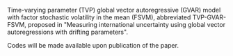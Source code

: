Time-varying parameter (TVP) global vector autoregressive (GVAR) model with factor stochastic volatility in the mean (FSVM), abbreviated TVP-GVAR-FSVM, proposed in "Measuring international uncertainty using global vector autoregressions with drifting parameters".

Codes will be made available upon publication of the paper.
